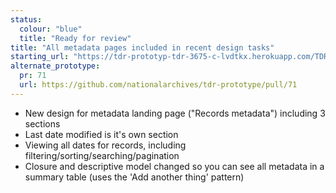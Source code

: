 ```yaml
---
status:
  colour: "blue"
  title: "Ready for review"
title: "All metadata pages included in recent design tasks"
starting_url: "https://tdr-prototyp-tdr-3675-c-lvdtkx.herokuapp.com/TDR-3675/metadata/"
alternate_prototype: 
  pr: 71
  url: https://github.com/nationalarchives/tdr-prototype/pull/71
---
```


- New design for metadata landing page ("Records metadata") including 3 sections
- Last date modified is it's own section
- Viewing all dates for records, including filtering/sorting/searching/pagination
- Closure and descriptive model changed so you can see all metadata in a summary table (uses the 'Add another thing' pattern)
